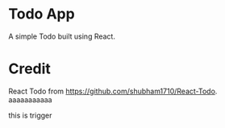 # Todo App
A simple Todo built using React.

# Credit
React Todo from https://github.com/shubham1710/React-Todo. aaaaaaaaaaa

this is trigger